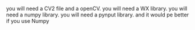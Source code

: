 you will need a CV2 file and a openCV.
you will need a WX library. 
you will need a numpy library. 
you will need a pynput library.
and it would pe better if you use Numpy
